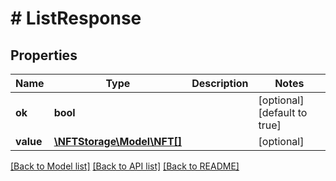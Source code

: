 # # ListResponse

## Properties

Name | Type | Description | Notes
------------ | ------------- | ------------- | -------------
**ok** | **bool** |  | [optional] [default to true]
**value** | [**\NFTStorage\Model\NFT[]**](NFT.md) |  | [optional]

[[Back to Model list]](../../README.md#models) [[Back to API list]](../../README.md#endpoints) [[Back to README]](../../README.md)
